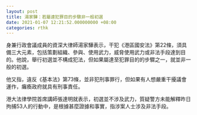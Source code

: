```yaml
---
layout: post
title: 湯家驊：若屬達犯罪目的步驟非一般初選
date: 2021-01-07 12:21:52.000000000 +08:00
categories: rthk
---
```


身兼行政會議成員的資深大律師湯家驊表示，干犯《港區國安法》第22條，須具備三大元素，包括策劃組織、參與、使用武力，威脅使用武力或非法手段達到目的。他說，舉行初選並不構成犯法，但如果屬達至犯罪目的的步驟之一，就並非一般的初選。

他又指，違反《基本法》第73條，並非犯刑事罪行，但如果有人想嚴重干擾議會運作，癱瘓政府就具有刑事責任。

港大法律學院首席講師張達明就表示，初選並不涉及武力，質疑警方未能解釋昨日拘捕53人的行動中，是根據甚麼證據和事實，指涉案人士涉及非法手段。
